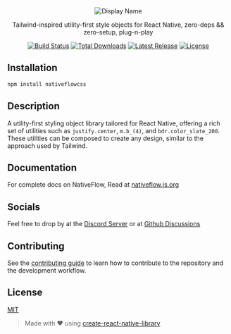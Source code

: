 <div align="center">

  <img src="./assets/display-name.svg" alt="Display Name">

  <p>

  Tailwind-inspired utility-first style objects for React Native, zero-deps && zero-setup, plug-n-play

  </p>

  <p align="center">
    <a href="https://github.com/nativeflowteam/nativeflowcss/actions"><img src="https://github.com/nativeflowteam/nativeflowcss/actions/workflows/ci.yml/badge.svg" alt="Build Status"></a>
    <a href="https://www.npmjs.com/package/nativeflowcss"><img src="https://img.shields.io/npm/dt/nativeflowcss.svg" alt="Total Downloads"></a>
    <a href="https://github.com/nativeflowcss/nativeflowcss/releases"><img src="https://img.shields.io/npm/v/nativeflowcss.svg" alt="Latest Release"></a>
    <a href="https://github.com/nativeflowcss/nativeflowcss/blob/master/LICENSE"><img src="https://img.shields.io/npm/l/nativeflowcss.svg" alt="License"></a>
  </p>

</div>

## Installation

```bash
npm install nativeflowcss
```

## Description

  A utility-first styling object library tailored for React Native, offering a rich set of utilities such as `justify.center`, `m.b_(4)`, and `bdr.color_slate_200`. These utilities can be composed to create any design, similar to the approach used by Tailwind.

## Documentation

For complete docs on NativeFlow, Read at [nativeflow.js.org](https://nativeflow.js.org)

## Socials

Feel free to drop by at the [Discord Server](https://discord.gg/KcKTtuqV3Y) or at [Github Discussions](https://github.com/nativeflowteam/nativeflowcss/discussions)

## Contributing

See the [contributing guide](CONTRIBUTING.md) to learn how to contribute to the repository and the development workflow.

## License

[MIT](LICENSE.md)

> Made with &hearts; using [create-react-native-library](https://github.com/callstack/react-native-builder-bob)
